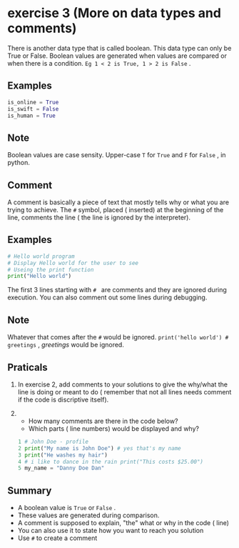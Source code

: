 # exercise 3 (More on data types and comments)
There is another data type that is called boolean. This data type can only be True or False. Boolean values are generated when values are compared or when there is a condition. `Eg 1 < 2 is True, 1 > 2 is False` .

## Examples

``` python
is_online = True
is_swift = False
is_human = True
```

## Note

Boolean values are case sensity. Upper-case `T` for `True` and `F` for `False` , in python.

## Comment

A comment is basically a piece of text that mostly tells why or what you are trying to achieve. The `#` symbol, placed ( inserted) at the beginning of the line, comments the line ( the line is ignored by the interpreter).

## Examples

``` python
# Hello world program
# Display Hello world for the user to see
# Useing the print function
print("Hello world")
```

The first 3 lines starting with `# ` are comments and they are ignored during execution. You can also comment out some lines during debugging.

## Note

Whatever that comes after the `#` would be ignored.
`print('hello world') # greetings` , _greetings_ would be ignored.

## Praticals

1. In exercise 2, add comments to your solutions to give the why/what the line is doing or meant to do ( remember that not all lines needs comment if the code is discriptive itself).

1.  - How many comments are there in the code below?
    - Which parts ( line numbers) would be displayed and why? 

    ``` python 
    1 # John Doe - profile
    2 print("My name is John Doe") # yes that's my name
    3 print("He washes my hair")
    4 # i like to dance in the rain print("This costs $25.00")
    5 my_name = "Danny Doe Dan"
    ```

## Summary

* A boolean value is `True` or `False` .
* These values are generated during comparison.
* A comment is supposed to explain, "the" what or why in the code ( line)
* You can also use it to state how you want to reach you solution
* Use `#` to create a comment

